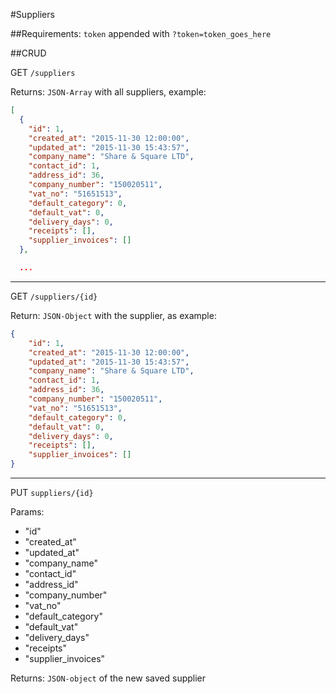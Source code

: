 #Suppliers

##Requirements:
`token` appended with `?token=token_goes_here`

##CRUD

GET `/suppliers`

Returns:
`JSON-Array` with all suppliers, example:
```JSON
[
  {
    "id": 1,
    "created_at": "2015-11-30 12:00:00",
    "updated_at": "2015-11-30 15:43:57",
    "company_name": "Share & Square LTD",
    "contact_id": 1,
    "address_id": 36,
    "company_number": "150020511",
    "vat_no": "51651513",
    "default_category": 0,
    "default_vat": 0,
    "delivery_days": 0,
    "receipts": [],
    "supplier_invoices": []
  },

  ...
```

---

GET `/suppliers/{id}`

Return:
`JSON-Object` with the supplier, as example:
```JSON
{
    "id": 1,
    "created_at": "2015-11-30 12:00:00",
    "updated_at": "2015-11-30 15:43:57",
    "company_name": "Share & Square LTD",
    "contact_id": 1,
    "address_id": 36,
    "company_number": "150020511",
    "vat_no": "51651513",
    "default_category": 0,
    "default_vat": 0,
    "delivery_days": 0,
    "receipts": [],
    "supplier_invoices": []
}
```

---

PUT `suppliers/{id}`

Params:
* "id"
* "created_at"
* "updated_at"
* "company_name"
* "contact_id"
* "address_id"
* "company_number"
* "vat_no"
* "default_category"
* "default_vat"
* "delivery_days"
* "receipts"
* "supplier_invoices"

Returns:
`JSON-object` of the new saved supplier
